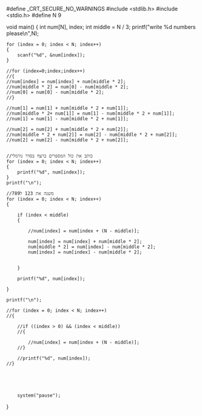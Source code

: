 









#define _CRT_SECURE_NO_WARNINGS
#include <stdlib.h>
#include <stdio.h>
#define N 9

void main()
{
	int num[N], index;
	int middle = N / 3;
	printf("write %d numbers please\n",N);

	for (index = 0; index < N; index++)
	{
		scanf("%d", &num[index]);
	}

	//for (index=0;index;index++)
	//{ 
	//num[index] = num[index] + num[middle * 2];
	//num[middle * 2] = num[0] - num[middle * 2];
	//num[0] = num[0] - num[middle * 2];
	//}

	//num[1] = num[1] + num[middle * 2 + num[1]];
	//num[middle * 2+ num[1]] = num[1] - num[middle * 2 + num[1]];
	//num[1] = num[1] - num[middle * 2 + num[1]];
	
	//num[2] = num[2] + num[middle * 2 + num[2]];
	//num[middle * 2 + num[2]] = num[2] - num[middle * 2 + num[2]];
	//num[2] = num[2] - num[middle * 2 + num[2]];


	//כותב את כול המספרים ברצף בסדר נורמלי
	for (index = 0; index < N; index++)
	{
		printf("%d", num[index]);
	}
	printf("\n");

	//משנה את 123 ל789
	for (index = 0; index < N; index++)
	{

		if (index < middle) 
		{

			//num[index] = num[index + (N - middle)];

			num[index] = num[index] + num[middle * 2];
			num[middle * 2] = num[index] - num[middle * 2];
			num[index] = num[index] - num[middle * 2];

			
		}
	
		printf("%d", num[index]);

	}

	printf("\n");

	//for (index = 0; index < N; index++)
	//{

		//if ((index > 0) && (index < middle))
		//{

			//num[index] = num[index + (N - middle)];
		//}

		//printf("%d", num[index]);
	//}





		system("pause");
}
